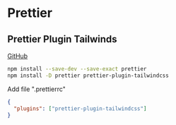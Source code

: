 # Prettier

## Prettier Plugin Tailwinds

[GitHub](https://github.com/tailwindlabs/prettier-plugin-tailwindcss?utm_source=pocket_shared)

```bash
npm install --save-dev --save-exact prettier
npm install -D prettier prettier-plugin-tailwindcss
```

Add file ".prettierrc"

```json
{
  "plugins": ["prettier-plugin-tailwindcss"]
}
```
